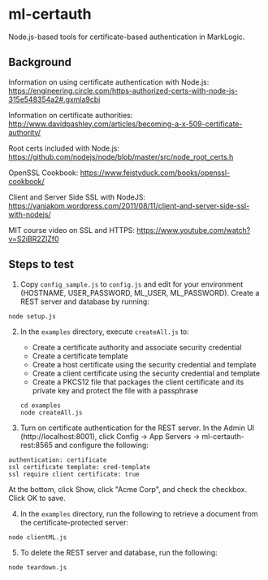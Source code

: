 # ml-certauth

Node.js-based tools for certificate-based authentication in MarkLogic.

## Background

Information on using certificate authentication with Node.js:
https://engineering.circle.com/https-authorized-certs-with-node-js-315e548354a2#.gxmla9cbi

Information on certificate authorities:
http://www.davidpashley.com/articles/becoming-a-x-509-certificate-authority/

Root certs included with Node.js:
https://github.com/nodejs/node/blob/master/src/node_root_certs.h

OpenSSL Cookbook:
https://www.feistyduck.com/books/openssl-cookbook/

Client and Server Side SSL with NodeJS:
https://vanjakom.wordpress.com/2011/08/11/client-and-server-side-ssl-with-nodejs/

MIT course video on SSL and HTTPS:
https://www.youtube.com/watch?v=S2iBR2ZlZf0


## Steps to test

1. Copy `config_sample.js` to `config.js` and edit for your environment (HOSTNAME, USER_PASSWORD, ML_USER, ML_PASSWORD). Create a REST server and database by running:

  `node setup.js`

2. In the `examples` directory, execute `createAll.js` to:

   - Create a certificate authority and associate security credential
   - Create a certificate template
   - Create a host certificate using the security credential and template
   - Create a client certificate using the security credential and template
   - Create a PKCS12 file that packages the client certificate and its
     private key and protect the file with a passphrase
   ```
   cd examples
   node createAll.js
   ```

3. Turn on certificate authentication for the REST server. In the Admin UI (http://localhost:8001), click Config -> App Servers -> ml-certauth-rest:8565 and configure the following:
  ```
  authentication: certificate
  ssl certificate template: cred-template
  ssl require client certificate: true
  ```
  At the bottom, click Show, click "Acme Corp", and check the checkbox. Click OK to save.

4. In the `examples` directory,  run the following to retrieve a document from the certificate-protected server:

  `node clientML.js`

5. To delete the REST server and database, run the following:

  `node teardown.js`
